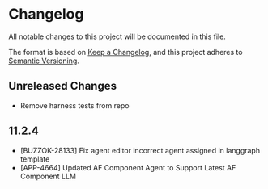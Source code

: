 # Changelog

All notable changes to this project will be documented in this file.

The format is based on [Keep a Changelog](https://keepachangelog.com/en/1.1.0/),
and this project adheres to [Semantic Versioning](https://semver.org/spec/v2.0.0.html).

## Unreleased Changes
- Remove harness tests from repo

## 11.2.4
- [BUZZOK-28133] Fix agent editor incorrect agent assigned in langgraph template
- [APP-4664] Updated AF Component Agent to Support Latest AF Component LLM